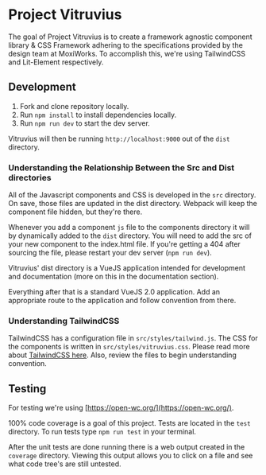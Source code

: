 # Project Vitruvius

The goal of Project Vitruvius is to create a framework agnostic component library & CSS Framework adhering to the specifications provided by the design team at MoxiWorks. To accomplish this, we're using TailwindCSS and Lit-Element respectively.

## Development

1. Fork and clone repository locally.
2. Run `npm install` to install dependencies locally.
3. Run `npm run dev` to start the dev server.

Vitruvius will then be running `http://localhost:9000` out of the `dist` directory.

### Understanding the Relationship Between the Src and Dist directories

All of the Javascript components and CSS is developed in the `src` directory. On save, those files are updated in the dist directory. Webpack will keep the component file hidden, but they're there.

Whenever you add a component `js` file to the components directory it will by dynamically added to the `dist` directory. You will need to add the src of your new component to the index.html file. If you're getting a 404 after sourcing the file, please restart your dev server (`npm run dev`).

Vitruvius' dist directory is a VueJS application intended for development and documentation (more on this in the documentation section).

Everything after that is a standard VueJS 2.0 application. Add an appropriate route to the application and follow convention from there.

### Understanding TailwindCSS

TailwindCSS has a configuration file in `src/styles/tailwind.js`. The CSS for the components is written in `src/styles/vitruvius.css`. Please read more about [TailwindCSS here](https://tailwindcss.com/). Also, review the files to begin understanding convention.

## Testing

For testing we're using [https://open-wc.org/](https://open-wc.org/).

100% code coverage is a goal of this project. Tests are located in the `test` directory. To run tests type `npm run test` in your terminal.

After the unit tests are done running there is a web output created in the `coverage` directory. Viewing this output allows you to click on a file and see what code tree's are still untested.
